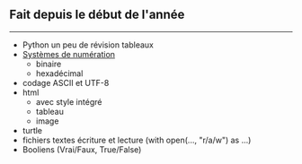 **Fait depuis le début de l'année**
---
-----------------------------------
- Python un peu de révision tableaux
- [Systèmes de numération](url_du_lien "texte pour le titre, facultatif")
    - binaire
    - hexadécimal
- codage ASCII et UTF-8
- html
    - avec style intégré
    - tableau
    - image
- turtle
- fichiers textes écriture et lecture (with open(..., "r/a/w") as ...)
- Booliens (Vrai/Faux, True/False)